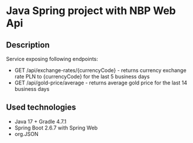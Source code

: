# Java Spring project with NBP Web Api
## Description
Service exposing following endpoints:
 - GET /api/exchange-rates/{currencyCode} - returns currency exchange rate PLN to {currencyCode} for the last 5 business days
 - GET /api/gold-price/average - returns average gold price for the last 14 business days
## Used technologies
 - Java 17 + Gradle 4.7.1
 - Spring Boot 2.6.7 with Spring Web
 - org.JSON
